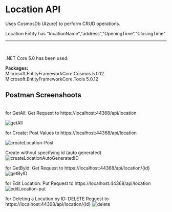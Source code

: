 
# Location API

Uses CosmosDb (Azure) to perform CRUD operations.

Location Entity has "locationName","address","OpeningTime","ClosingTime" 

------------------
<br>

 .NET Core 5.0 has been used.

<strong>Packages:</strong>
<br>
Microsoft.EntityFrameworkCore.Cosmos 5.0.12
<br>
Microsoft.EntityFrameworkCore.Tools 5.0.12

## Postman Screenshoots
<br>
for GetAll: Get Request to https://localhost:44368/api/location
<br>

![getAll](https://user-images.githubusercontent.com/38858819/144720906-13acd57d-473d-43b0-9a04-a0b70b91b770.png)

for Create: Post Values to https://localhost:44368/api/location

![createLocation-Post](https://user-images.githubusercontent.com/38858819/144720944-b87cd97f-68dd-4762-a766-df2e4228b59b.png)

Create without specifying id (auto generated)
![createLocationAutoGeneratedID](https://user-images.githubusercontent.com/38858819/144720951-78d0a4bc-19a0-48dd-ba35-8089c63bfe62.png)

for GetById: Get Request to https://localhost:44368/api/location/{id}
![getByID](https://user-images.githubusercontent.com/38858819/144720918-246c0c57-8c30-40d2-abea-f4ad4b34e346.png)

for Edit Location: Put Request to https://localhost:44368/api/location 
![editLocation-put](https://user-images.githubusercontent.com/38858819/144721198-64708579-4dcc-4540-ae38-812a870ec749.png)

for Deleting a Location by ID: DELETE Request to https://localhost:44368/api/location/{id}
![delete](https://user-images.githubusercontent.com/38858819/144721203-37049f4c-5194-4f79-90cc-dcc32a696cd3.png)
  

